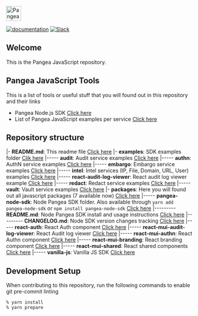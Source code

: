 <a href="https://pangea.cloud?utm_source=github&utm_medium=node-sdk" target="_blank" rel="noopener noreferrer">
  <img src="https://pangea-marketing.s3.us-west-2.amazonaws.com/pangea-color.svg" alt="Pangea Logo" height="40" />
</a>

<br />

[![documentation](https://img.shields.io/badge/documentation-pangea-blue?style=for-the-badge&labelColor=551B76)](https://pangea.cloud/docs/sdk/js/)
[![Slack](https://img.shields.io/badge/Slack-4A154B?style=for-the-badge&logo=slack&logoColor=white)](https://pangea.cloud/join-slack/)

## Welcome

This is the Pangea JavaScript repository.

## Pangea JavaScript Tools

This is a list of tools or useful stuff that you will found out in this repository and their links

- Pangea Node.js SDK [Click here](/packages/pangea-node-sdk)
- List of Pangea JavaScript examples per service [Click here](/examples)

## Repository structure

|- **README.md**: This readme file [Click here](/README.md)
|- **examples**: SDK examples folder [Clik here](/examples)
|----- **audit**: Audit service examples [Click here](/examples/audit)
|----- **authn**: AuthN service examples [Click here](/examples/authn)
|----- **embargo**: Embargo service examples [Click here](/examples/embargo)
|----- **intel**: Intel services (IP, File, Domain, URL, User) examples [Click here](/examples/intel)
|----- **react-audit-log-viewer**: React audit log viewer example [Click here](examples/react-audit-log-viewer)
|----- **redact**: Redact service examples [Click here](/examples/redact)
|----- **vault**: Vault service examples [Click here](/examples/vault)
|- **packages**: Here you will found out all javascript packages (7 available now) [Click here](/packages)
|----- **pangea-node-sdk**: Node Pangea SDK folder. Also available through `yarn add pangea-node-sdk` or `npm install pangea-node-sdk` [Click here](/packages/pangea-node-sdk)
|--------- **README.md**: Node Pangea SDK install and usage instructions [Click here](/packages/pangea-node-sdk/README.md)
|--------- **CHANGELOG.md**: Node SDK version changes tracking [Click here](/packages/pangea-node-sdk/CHANGELOG.md)
|----- **react-auth**: React Auth component [Click here](/packages/react-auth/)
|----- **react-mui-audit-log-viewer**: React Audit log viewer [Click here](/packages/react-mui-audit-log-viewer/)
|----- **react-mui-authn**: React Authn component [Click here](/packages/react-mui-authn/)
|----- **react-mui-branding**: React branding component [Click here](/packages/react-mui-branding/)
|----- **react-mui-shared**: React shared components [Click here](/packages/react-mui-shared/)
|----- **vanilla-js**: Vanilla JS SDK [Click here](/packages/vanilla-js/)

## Development Setup

When contributing to this repository, run the following commands to enable git pre-commit linting

```
% yarn install
% yarn prepare
```
